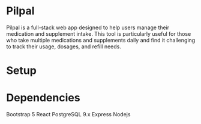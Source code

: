# Pilpal
  Pilpal is a full-stack web app designed to help users manage their medication and supplement intake. This tool is particularly useful for those who take multiple medications and supplements daily and find it challenging to track their usage, dosages, and refill needs.

# Setup
 
 
# Dependencies
  Bootstrap 5
  React
  PostgreSQL 9.x
  Express
  Nodejs